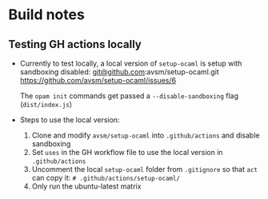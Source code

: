 # Build notes

## Testing GH actions locally

- Currently to test locally, a local version of `setup-ocaml` is setup with sandboxing disabled:
  git@github.com:avsm/setup-ocaml.git
  https://github.com/avsm/setup-ocaml/issues/6

  The `opam init` commands get passed a `--disable-sandboxing` flag (`dist/index.js`)

- Steps to use the local version:

  1. Clone and modify `avsm/setup-ocaml` into `.github/actions` and disable sandboxing
  2. Set `uses` in the GH workflow file to use the local version in `.github/actions`
  3. Uncomment the local `setup-ocaml` folder from `.gitignore` so that `act` can copy it:
     `# .github/actions/setup-ocaml/`
  4. Only run the ubuntu-latest matrix
